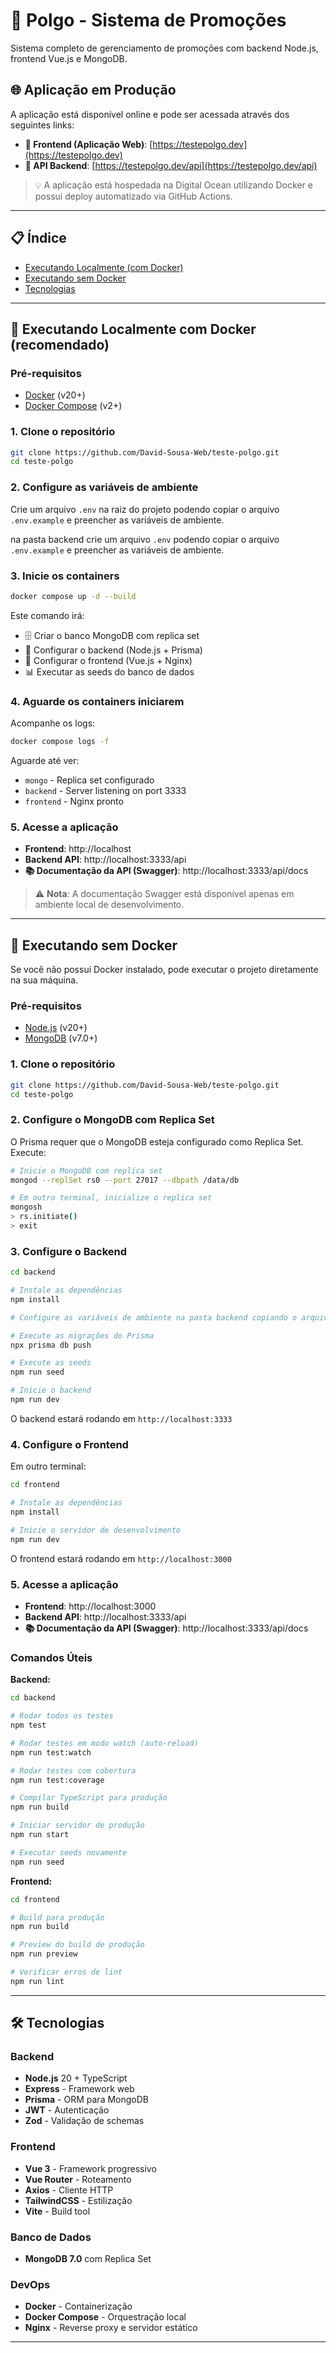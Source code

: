 # 🎯 Polgo - Sistema de Promoções

Sistema completo de gerenciamento de promoções com backend Node.js, frontend Vue.js e MongoDB.

## 🌐 Aplicação em Produção

A aplicação está disponível online e pode ser acessada através dos seguintes links:

- **🎨 Frontend (Aplicação Web)**: [https://testepolgo.dev](https://testepolgo.dev)
- **🔧 API Backend**: [https://testepolgo.dev/api](https://testepolgo.dev/api)

> 💡 A aplicação está hospedada na Digital Ocean utilizando Docker e possui deploy automatizado via GitHub Actions.

---

## 📋 Índice

- [Executando Localmente (com Docker)](#-executando-localmente-com-docker)
- [Executando sem Docker](#-executando-sem-docker)
- [Tecnologias](#-tecnologias)

---

## 🚀 Executando Localmente com Docker (recomendado)

### Pré-requisitos

- [Docker](https://www.docker.com/get-started) (v20+)
- [Docker Compose](https://docs.docker.com/compose/install/) (v2+)

### 1. Clone o repositório

```bash
git clone https://github.com/David-Sousa-Web/teste-polgo.git
cd teste-polgo
```

### 2. Configure as variáveis de ambiente

Crie um arquivo `.env` na raiz do projeto podendo copiar o arquivo `.env.example` e preencher as variáveis de ambiente.

na pasta backend crie um arquivo `.env` podendo copiar o arquivo `.env.example` e preencher as variáveis de ambiente.

### 3. Inicie os containers

```bash
docker compose up -d --build
```

Este comando irá:
- 🗄️ Criar o banco MongoDB com replica set
- 🔧 Configurar o backend (Node.js + Prisma)
- 🎨 Configurar o frontend (Vue.js + Nginx)
- 📊 Executar as seeds do banco de dados

### 4. Aguarde os containers iniciarem

Acompanhe os logs:

```bash
docker compose logs -f
```

Aguarde até ver:
- `mongo` - Replica set configurado
- `backend` - Server listening on port 3333
- `frontend` - Nginx pronto

### 5. Acesse a aplicação

- **Frontend**: http://localhost
- **Backend API**: http://localhost:3333/api
- **📚 Documentação da API (Swagger)**: http://localhost:3333/api/docs

> ⚠️ **Nota**: A documentação Swagger está disponível apenas em ambiente local de desenvolvimento.

---

## 🔧 Executando sem Docker

Se você não possui Docker instalado, pode executar o projeto diretamente na sua máquina.

### Pré-requisitos

- [Node.js](https://nodejs.org/) (v20+)
- [MongoDB](https://www.mongodb.com/try/download/community) (v7.0+)

### 1. Clone o repositório

```bash
git clone https://github.com/David-Sousa-Web/teste-polgo.git
cd teste-polgo
```

### 2. Configure o MongoDB com Replica Set

O Prisma requer que o MongoDB esteja configurado como Replica Set. Execute:

```bash
# Inicie o MongoDB com replica set
mongod --replSet rs0 --port 27017 --dbpath /data/db

# Em outro terminal, inicialize o replica set
mongosh
> rs.initiate()
> exit
```

### 3. Configure o Backend

```bash
cd backend

# Instale as dependências
npm install

# Configure as variáveis de ambiente na pasta backend copiando o arquivo .env.example e preenchendo as variáveis de ambiente.

# Execute as migrações do Prisma
npx prisma db push

# Execute as seeds
npm run seed

# Inicie o backend
npm run dev
```

O backend estará rodando em `http://localhost:3333`

### 4. Configure o Frontend

Em outro terminal:

```bash
cd frontend

# Instale as dependências
npm install

# Inicie o servidor de desenvolvimento
npm run dev
```

O frontend estará rodando em `http://localhost:3000`

### 5. Acesse a aplicação

- **Frontend**: http://localhost:3000
- **Backend API**: http://localhost:3333/api
- **📚 Documentação da API (Swagger)**: http://localhost:3333/api/docs

### Comandos Úteis

**Backend:**
```bash
cd backend

# Rodar todos os testes
npm test

# Rodar testes em modo watch (auto-reload)
npm run test:watch

# Rodar testes com cobertura
npm run test:coverage

# Compilar TypeScript para produção
npm run build

# Iniciar servidor de produção
npm run start

# Executar seeds novamente
npm run seed
```

**Frontend:**
```bash
cd frontend

# Build para produção
npm run build

# Preview do build de produção
npm run preview

# Verificar erros de lint
npm run lint
```

---

## 🛠️ Tecnologias

### Backend
- **Node.js** 20 + TypeScript
- **Express** - Framework web
- **Prisma** - ORM para MongoDB
- **JWT** - Autenticação
- **Zod** - Validação de schemas

### Frontend
- **Vue 3** - Framework progressivo
- **Vue Router** - Roteamento
- **Axios** - Cliente HTTP
- **TailwindCSS** - Estilização
- **Vite** - Build tool

### Banco de Dados
- **MongoDB 7.0** com Replica Set

### DevOps
- **Docker** - Containerização
- **Docker Compose** - Orquestração local
- **Nginx** - Reverse proxy e servidor estático

---

